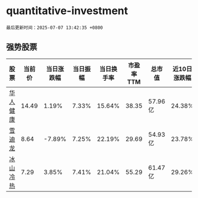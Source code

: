 # quantitative-investment

`最后更新时间：2025-07-07 13:42:35 +0800`

## 强势股票

|股票|当前价|当日涨跌幅|当日振幅|当日换手率|市盈率TTM|总市值|近10日涨跌幅|
|----|----|----|----|----|----|----|----|
|[华人健康](https://xueqiu.com/S/SZ301408)|14.49|1.19%|7.33%|15.64%|38.35|57.96亿|24.38%|
|[雪迪龙](https://xueqiu.com/S/SZ002658)|8.64|-7.89%|7.25%|22.19%|29.69|54.93亿|23.78%|
|[冰山冷热](https://xueqiu.com/S/SZ000530)|7.29|3.85%|7.41%|21.04%|55.29|61.47亿|29.26%|
